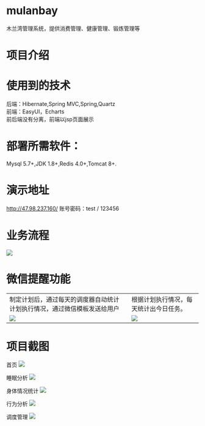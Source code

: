 # mulanbay
木兰湾管理系统，提供消费管理、健康管理、锻炼管理等

# 项目介绍

# 使用到的技术
后端：Hibernate,Spring MVC,Spring,Quartz <br> 
前端：EasyUI，Echarts <br> 
前后端没有分离，前端以jsp页面展示

# 部署所需软件：
Mysql 5.7+,JDK 1.8+,Redis 4.0+,Tomcat 8+.

# 演示地址
http://47.98.237.160/  账号密码：test / 123456 

# 业务流程
<img src="http://chuantu.biz/t6/323/1528013892x-1404755546.png"/>

# 微信提醒功能
<table>
    <tr>
        <td>制定计划后，通过每天的调度器自动统计计划执行情况，通过微信模板发送给用户</td>
        <td>根据计划执行情况，每天统计出今日任务。</td>
    </tr>
    <tr>
        <td><img src="http://chuantu.biz/t6/323/1528015149x-1404755546.png"/></td>
        <td><img src="http://chuantu.biz/t6/323/1528015269x-1404755546.png"/></td>
    </tr>
</table>

# 项目截图

首页
<img src="http://chuantu.biz/t6/323/1528013585x-1404817581.png"/>

睡眠分析
<img src="http://chuantu.biz/t6/323/1528014018x-1404755546.png"/>

身体情况统计
<img src="http://chuantu.biz/t6/323/1528014047x-1404755546.png"/>

行为分析
<img src="http://chuantu.biz/t6/323/1528014071x-1404755546.png"/>

调度管理
<img src="http://chuantu.biz/t6/323/1528014099x-1404755546.png"/>

